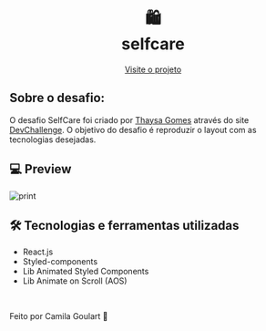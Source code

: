 <h1 align="center">
 🛍  <br> selfcare  </h1>
 

<p align="center">
  <a href="https://selfcare-sage.vercel.app/">Visite o projeto</a>
</p>

## Sobre o desafio:
O desafio SelfCare foi criado por <a href="https://github.com/thaysagomes/">Thaysa Gomes</a> através do site <a href="https://www.devchallenge.com.br/">DevChallenge</a>. O objetivo do desafio é reproduzir o layout com as tecnologias desejadas.


## 💻 Preview

![print](https://user-images.githubusercontent.com/85360804/147832657-55bf0b13-9493-443d-a62a-b38a548b690d.png)


## 🛠 Tecnologias e ferramentas utilizadas

* React.js
* Styled-components
* Lib Animated Styled Components
* Lib Animate on Scroll (AOS)

<br>

<p> Feito por Camila Goulart 💖</p>
